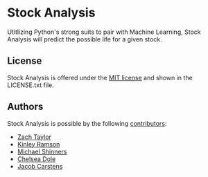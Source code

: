 # Stock Analysis 
Utitlizing Python's strong suits to pair with Machine Learning, Stock Analysis will predict the possible life for a given stock.

## License
Stock Analysis is offered under the [MIT license](https://opensource.org/licenses/MIT) and shown in the LICENSE.txt file.
## Authors
Stock Analysis is possible by the following [contributors](https://github.com/ztaylor2/stock-analysis/graphs/contributors):
* [Zach Taylor](https://github.com/ztaylor2)
* [Kinley Ramson](https://github.com/nothingnessbird)
* [Michael Shinners](https://github.com/mshinners)
* [Chelsea Dole](https://github.com/chelseadole)
* [Jacob Carstens](https://github.com/Loaye)